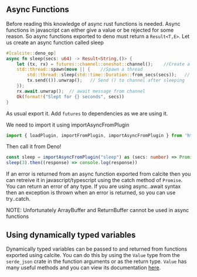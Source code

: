 ## Async Functions
Before reading this knowledge of async rust functions is needed.
Async functions in javascript can either give a value or be rejected for some reason. So async functions exported to deno must return a `Result<T,E>`.
Let us create an async function called sleep
```rust
#[calcite::deno_op]
async fn sleep(secs: u64) -> Result<String,()> {
    let (tx, rx) = futures::channel::oneshot::channel();    //Create a channel
    std::thread::spawn(move || {    //Spawn a thread
        std::thread::sleep(std::time::Duration::from_secs(secs));   // Sleep
        tx.send(()).unwrap();   // Send () to channel after sleeping
    });
    rx.await.unwrap();  // await message from channel
    Ok(format!("Slept for {} seconds", secs))
}
```
As usual export it. Add `futures` to dependencies as we are using it.

We need to import it using importAsyncFromPlugin 
```ts
import { loadPlugin, importFromPlugin, importAsyncFromPlugin } from 'https://deno.land/x/calcite@2.3/calcite.ts';

```

Then call it from Deno!

```ts
const sleep = importAsyncFromPlugin("sleep") as (secs: number) => Promise<String>
sleep(3).then((response) => console.log(response))
```
If an error is returned from an async function exported from calcite then you can retreive it in javascript/typescript using the catch method of `Promise`. You can return an error of any type. If you are using async..await syntax then an exception is thrown when an error is returned, so you can use try..catch. 

NOTE:
Unfortunately ArrayBuffer and ReturnBuffer cannot be used in async functions

## Using dynamically typed variables
Dynamically typed variables can be passed to and returned from functions exported using calcite. You can do this by using the `Value` type from the `serde_json` crate in the function arguments or as the return type. `Value` has many useful methods and you can view its documentation [here](https://docs.serde.rs/serde_json/enum.Value.html).
